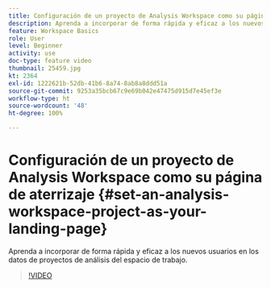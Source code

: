 ```yaml
---
title: Configuración de un proyecto de Analysis Workspace como su página de aterrizaje
description: Aprenda a incorporar de forma rápida y eficaz a los nuevos usuarios en los datos de proyectos de análisis del espacio de trabajo
feature: Workspace Basics
role: User
level: Beginner
activity: use
doc-type: feature video
thumbnail: 25459.jpg
kt: 2364
exl-id: 1222621b-52db-41b6-8a74-8ab8a8ddd51a
source-git-commit: 9253a35bcb67c9e69b042e47475d915d7e45ef3e
workflow-type: ht
source-wordcount: '48'
ht-degree: 100%

---
```


# Configuración de un proyecto de Analysis Workspace como su página de aterrizaje {#set-an-analysis-workspace-project-as-your-landing-page}

Aprenda a incorporar de forma rápida y eficaz a los nuevos usuarios en los datos de proyectos de análisis del espacio de trabajo.

>[!VIDEO](https://video.tv.adobe.com/v/25459/?quality=12)
